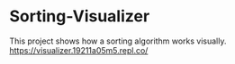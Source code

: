 # Sorting-Visualizer
This project shows how a sorting algorithm works visually.
https://visualizer.19211a05m5.repl.co/
